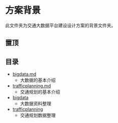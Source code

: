 # 方案背景
此文件夹为交通大数据平台建设设计方案的背景文件夹。
## 置顶

## 目录
- [bigdata.md](https://github.com/liuyang0717/platform/blob/master/background/bigdata.md)  
	- 大数据的基本介绍
- [trafficplanning.md](https://github.com/liuyang0717/platform/blob/master/background/trafficplanning.md)  
	- 交通规划的基本介绍
- [bigdata](https://github.com/liuyang0717/platform/tree/master/background/bigdata)
	- 大数据资料整理
- [trafficplanning](https://github.com/liuyang0717/platform/tree/master/background/trafficplanning)
	- 交通规划数据整理